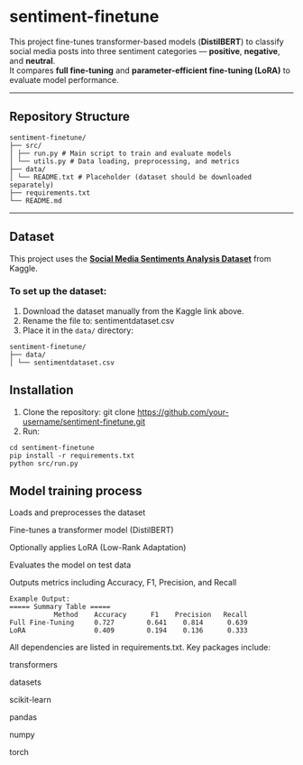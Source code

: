 # sentiment-finetune

This project fine-tunes transformer-based models (**DistilBERT**) to classify social media posts into three sentiment categories — **positive**, **negative**, and **neutral**.  
It compares **full fine-tuning** and **parameter-efficient fine-tuning (LoRA)** to evaluate model performance.

---

## Repository Structure
```
sentiment-finetune/
├── src/
│ ├── run.py # Main script to train and evaluate models
│ └── utils.py # Data loading, preprocessing, and metrics
├── data/
│ └── README.txt # Placeholder (dataset should be downloaded separately)
├── requirements.txt
└── README.md
```

---

## Dataset

This project uses the **[Social Media Sentiments Analysis Dataset](https://www.kaggle.com/datasets/kashishparmar02/social-media-sentiments-analysis-dataset)** from Kaggle.

### To set up the dataset:
1. Download the dataset manually from the Kaggle link above.  
2. Rename the file to:
sentimentdataset.csv
3. Place it in the `data/` directory:
```
sentiment-finetune/
├── data/
│ └── sentimentdataset.csv
```

## Installation

1. Clone the repository:
git clone https://github.com/your-username/sentiment-finetune.git
2. Run:
```
cd sentiment-finetune
pip install -r requirements.txt
python src/run.py
```
## Model training process
Loads and preprocesses the dataset

Fine-tunes a transformer model (DistilBERT)

Optionally applies LoRA (Low-Rank Adaptation)

Evaluates the model on test data

Outputs metrics including Accuracy, F1, Precision, and Recall
```
Example Output:
===== Summary Table =====
           Method    Accuracy      F1    Precision   Recall
Full Fine-Tuning     0.727        0.641    0.814      0.639
LoRA                 0.409        0.194    0.136      0.333
```
All dependencies are listed in requirements.txt.
Key packages include:

transformers

datasets

scikit-learn

pandas

numpy

torch
